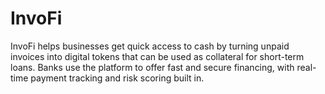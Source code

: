 # InvoFi
InvoFi helps businesses get quick access to cash by turning unpaid invoices into digital tokens that can be used as collateral for short-term loans. Banks use the platform to offer fast and secure financing, with real-time payment tracking and risk scoring built in.
